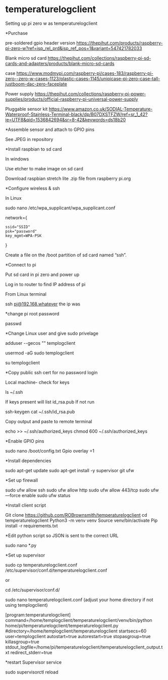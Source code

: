 # temperaturelogclient
Setting up pi zero w as temperaturelogclient 

*Purchase

pre-soldered gpio header version
https://thepihut.com/products/raspberry-pi-zero-w?ref=isp_rel_prd&isp_ref_pos=1&variant=547421782033

Blank micro sd card
https://thepihut.com/collections/raspberry-pi-sd-cards-and-adapters/products/blank-micro-sd-cards

case
https://www.modmypi.com/raspberry-pi/cases-183/raspberry-pi-zero--zero-w-cases-1123/plastic-cases-1145/unipicase-pi-zero-case-tall-justboom-dac-zero-faceplate

Power supply 
https://thepihut.com/collections/raspberry-pi-power-supplies/products/official-raspberry-pi-universal-power-supply

Pluggable sensor kit
https://www.amazon.co.uk/SODIAL-Temperature-Waterproof-Stainless-Terminal-black/dp/B07DXSTFZW/ref=sr_1_42?ie=UTF8&qid=1536842694&sr=8-42&keywords=ds18b20

*Assemble sensor and attach to GPIO pins

See JPEG in repository

*Install raspbian to sd card 

In windows

Use etcher to make image on sd card

Download raspbian stretch lite .zip file from raspberry pi.org

*Configure wireless & ssh 

In Linux 

sudo nano /etc/wpa_supplicant/wpa_supplicant.conf

network={

    ssid="SSID"
    psk="password"
    key_mgmt=WPA-PSK

}

Create a file on the /boot partition of sd card named “ssh”.

*Connect to pi 

Put sd card in pi zero and power up

Log in to router to find IP address of pi

From Linux terminal

ssh pi@192.168.whatever the ip was

*change pi root password 

passwd 

*Change Linux user and give sudo privelage 

adduser --gecos "" templogclient 

usermod -aG sudo templogclient 

su templogclient 

*Copy public ssh cert for no password login 

Local machine- check for keys

ls ~/.ssh

If keys present will list id_rsa.pub
If not run

ssh-keygen
cat ~/.ssh/id_rsa.pub

Copy output and paste to remote terminal

echo <paste key> >> ~/.ssh/authorized_keys
chmod 600 ~/.ssh/authorized_keys

*Enable GPIO pins 

sudo nano /boot/config.txt
Gpio overlay =1

*Install dependencies  

sudo apt-get update
sudo apt-get install -y supervisor git ufw 

*Set up firewall 

sudo ufw allow ssh 
sudo ufw allow http
sudo ufw allow 443/tcp
sudo ufw —force enable
sudo ufw status

*Install client script 

Git clone https://github.com/ROBrownsmith/temperaturelogclient
cd temperaturelogclient
Python3 -m venv venv 
Source venv/bin/activate
Pip install -r requirements.txt

*Edit python script so JSON is sent to the correct URL  

sudo nano *.py

*Set up supervisor 

sudo cp temperaturelogclient.conf /etc/supervisor/conf.d/temperaturelogclient.conf

or

cd /etc/supervisor/conf.d/

sudo nano temperaturelogclient.conf
(adjust your home directory if not using templogclient)

[program:temperaturelogclient]
command=/home/templogclient/temperaturelogclient/venv/bin/python home/pi/temperaturelogclient/temperaturelogclient.py
#directory=/home/templogclient/temperaturelogclient
startsecs=60
user=templogclient
autostart=true
autorestart=true
stopasgroup=true
killasgroup=true
stdout_logfile=/home/pi/temperaturelogclient/temperaturelogclient_output.txt
redirect_stderr=true

*restart Supervisor service

sudo supervisorctl reload
